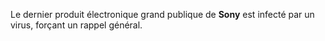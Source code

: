 Le dernier produit électronique grand publique de **Sony** est infecté par un virus, forçant un rappel général.
